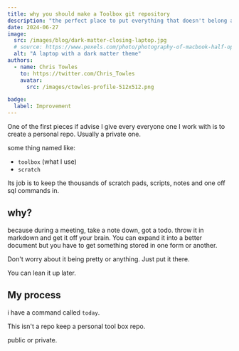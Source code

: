 ```yaml
---
title: why you should make a Toolbox git repository
description: "the perfect place to put everything that doesn't belong anywhere else"
date: 2024-06-27
image:
  src: /images/blog/dark-matter-closing-laptop.jpg
  # source: https://www.pexels.com/photo/photography-of-macbook-half-opened-on-white-wooden-surface-633409/
  alt: "A laptop with a dark matter theme"
authors:
  - name: Chris Towles
    to: https://twitter.com/Chris_Towles
    avatar:
      src: /images/ctowles-profile-512x512.png

badge:
  label: Improvement
---
```



One of the first pieces if advise I give every everyone one I work with is to create a personal repo. Usually a private one.

some thing named like:

- `toolbox` (what I use)
- `scratch`

Its job is to keep the thousands of scratch pads, scripts, notes and one off sql commands in.


## why?

because during a meeting, take a note down, got a todo. throw it in markdown and get it off your brain. You can expand it into a better document but you have to get something stored in one form or another.

Don't worry about it being pretty or anything. Just put it there.

You can lean it up later. 


## My process

i have a command called `today`.








This isn't a repo keep a personal tool box repo.

public or private.
